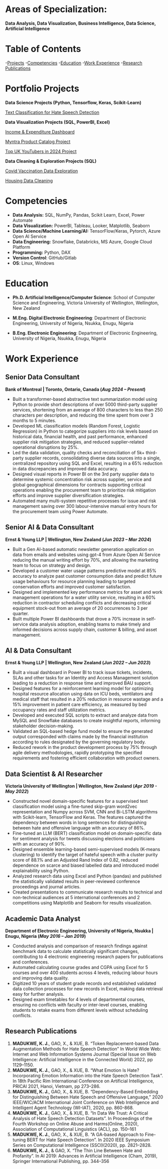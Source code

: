 # Areas of Specialization: 
**Data Analysis, Data Visualization, Business Intelligence, Data Science, Artificial Intelligence**

# Table of Contents
-[Projects](#projects)
-[Competencies](#competencies)
-[Education](#education)
-[Work Experience](#work-experience)
-[Research Publications](#research-publications)

# Portfolio Projects
**Data Science Projects (Python, Tensorflow, Keras, Scikit-Learn)**  

[Text Classification for Hate Speech Detection](https://github.com/Kosisochi/Text_Classification)

**Data Visualization Projects (SQL, PowerBI, Excel)**

[Income & Expenditure Dashboard](https://github.com/Kosisochi/DataAnalysisPortfolio/tree/main/Income%20%26%20Expenditure%20Dashboard%20Project)

[ Myntra Product Catalog Project](https://github.com/Kosisochi/DataAnalysisPortfolio/tree/main/Myntra%20Product%20Catalog%20Project)

[Top UK YouTubers in 2024 Project](https://github.com/Kosisochi/DataAnalysisPortfolio/tree/main/Top%20UK%20YouTubers%20Project)

**Data Cleaning & Exploration Projects (SQL)** 

[Covid Vaccination Data Exploration](https://github.com/Kosisochi/DataAnalysisPortfolio/blob/main/Covid%20Vaccination%20Data%20Exploration%20in%20SQL.sql)

[Housing Data Cleaning](https://github.com/Kosisochi/DataAnalysisPortfolio/blob/main/Housing%20Data%20Cleaning%20SQL.sql)

# Competencies
- **Data Analysis:** SQL, NumPy, Pandas, Scikit Learn, Excel, Power Automate
- **Data Visualization:** PowerBI, Tableau, Looker, Matplotlib, Seaborn
- **Data Science/Machine Learning/AI:** TensorFlow/Keras, Pytorch, Azure Open AI Service
- **Data Engineering:** Snowflake, Databricks, MS Azure, Google Cloud Platform
- **Programming:** Python, DAX
- **Version Control**: GitHub/Gitlab
- **OS**: Linux, Windows


# Education
- **Ph.D. Artificial Intelligence/Computer Science**: School of Computer Science and Engineering, Victoria University of Wellington, Wellington, New Zealand

- **M.Eng. Digital Electronic Engineering**: Department of Electronic Engineering, University of Nigeria, Nsukka, Enugu, Nigeria

- **B.Eng. Electronic Engineering**: Department of Electronic Engineering, University of Nigeria, Nsukka, Enugu, Nigeria 


# Work Experience
## **Senior Data Consultant**

**Bank of Montreal | Toronto, Ontario, Canada	(_Aug 2024 – Present_)**
- Built a transformer-based abstractive text summarization model using Python to provide short descriptions of over 5000 third-party supplier services, shortening from an average of 800 characters to less than 250 characters per description, and reducing the time spent from over 3 months to 5 minutes. 
- Developed ML classification models (Random Forest, Logistic Regression) in Python to categorize suppliers into risk levels based on historical data, financial health, and past performance, enhanced supplier risk mitigation strategies, and reduced supplier-related operational disruptions by 25%.
- Led the data validation, quality checks and reconciliation of 5k+ third-party supplier records, consolidating diverse data sources into a single, centralized repository using SQL and Excel, resulting in a 65% reduction in data discrepancies and improved data accuracy.
- Designed visual reports in Power BI on the 3rd party supplier data to determine systemic concentration risk across supplier, service and global geographical dimensions for contracts supporting critical operations enabling the procurement team to prioritize risk mitigation efforts and improve supplier diversification strategies.
- Automated many multi-system repetitive processes for issue and risk management saving over 300 labour-intensive manual entry hours for the procurement team using Power Automate. 

  
## **Senior AI & Data Consultant**

**Ernst & Young LLP | Wellington, New Zealand	(_Jun 2023 – Mar 2024_)**
-	Built a Gen AI-based automatic newsletter generation application on data from emails and websites using gpt-4 from Azure Open AI Service reducing the manual writing effort by 70%, and allowing the marketing team to focus on strategy and design.
-	Developed a customer water usage patterns predictive model at 85% accuracy to analyze past customer consumption data and predict future usage behaviours for resource planning leading to targeted conservation efforts and improved customer satisfaction.
-	Designed and implemented key performance metrics for asset and work management operations for a water utility service, resulting in a 60% reduction in contractor scheduling conflicts and decreasing critical equipment stock-out from an average of 20 occurrences to 3 per quarter.
-	Built multiple Power BI dashboards that drove a 70% increase in self-service data analysis adoption, enabling teams to make timely and informed decisions across supply chain, customer & billing, and asset management. 


## **AI & Data Consultant**

**Ernst & Young LLP | Wellington, New Zealand	(_Jun 2022 – Jun 2023_)**
-	Built a visual dashboard in Power BI to track issue tickets, incidents, SLAs and other tasks for an Identity and Access Management solution leading to a reduction in response time and improved BAU support.
-	Designed features for a reinforcement learning model for optimizing hospital resource allocation using data on ICU beds, ventilators and medical staff that resulted in a 20% reduction in resource wastage and a 15% improvement in patient care efficiency, as measured by bed occupancy rates and staff utilization metrics.
-	Developed and executed SQL scripts to extract and analyze data from MySQL and Snowflake databases to create insightful reports, informing stakeholder decision-making.
-	Validated an SQL-based hedge fund model to ensure the generated output corresponded with claims made by the financial institution according to rules designated by the governing regulatory body. 
-	Reduced rework in the product development process by 75% through agile delivery methodologies, rapidly prototyping the specified requirements and fostering efficient collaboration with product owners.




## **Data Scientist & AI Researcher** 

**Victoria University of Wellington | Wellington, New Zealand (_Apr 2019 - May 2022_)**
-	Constructed novel domain-specific features for a supervised text classification model using a fine-tuned skip-gram word2vec representation and Numpy across SVM, CNN and Bi-LSTM algorithms with Scikit-learn, TensorFlow and Keras. The features captured the dependency between words in long sentences for distinguishing between hate and offensive language with an accuracy of 86%.
-	Fine-tuned an LLM (BERT) classification model on domain-specific data for sentiment analysis for tweets discussing elections and politicians with an accuracy of 90%.
-	Designed ensemble learning-based semi-supervised models (K-means clustering) to identify the target of hateful speech with a cluster purity score of 88.1% and an Adjusted Rand Index of 0.82, reduced dependence on scarce and biased labelled data and introduced model explainability using Python.
-	Analyzed research data using Excel and Python (pandas) and published the statistically validated results in peer-reviewed conference proceedings and journal articles.
-	Created presentations to communicate research results to technical and non-technical audiences at 5 international conferences and 2 competitions using Matplotlib and Seaborn for results visualization.


## **Academic Data Analyst**

**Department of Electronic Engineering, University of Nigeria, Nsukka | Enugu, Nigeria	(_May 2016 – Jan 2019_)**
- Conducted analysis and comparison of research findings against benchmark data to calculate statistically significant changes, contributing to 4 electronic engineering research papers for publications and conferences.
- Automated calculating course grades and CGPA using Excel for 5 courses and over 400 students across 4 levels, reducing labour hours and improving data quality.
- Digitized 10 years of student grade records and established validated data collection processes for new records in Excel, making data retrieval easy for further analysis.
- Designed exam timetables for 4 levels of departmental courses, ensuring no conflicts with faculty or inter-level courses, enabling students to retake exams from different levels without scheduling conflicts.


## Research Publications
1. **MADUKWE, K. J.**, GAO, X., & XUE, B. “Token Replacement-based
Data Augmentation Methods for Hate Speech Detection” In World
Wide Web: Internet and Web Information Systems Journal (Special
Issue on Web Intelligence: Artificial Intelligence in the Connected
World) 2022, pp 1129–1150.
2. **MADUKWE, K. J.**, GAO, X., & XUE, B. “What Emotion Is Hate?
Incorporating Emotion Information into the Hate Speech Detection
Task”. In 18th Pacific Rim International Conference on Artificial
Intelligence, PRICAI 2021, Hanoi, Vietnam, pp 273–286.
3. **MADUKWE, K. J.**, GAO, X., & XUE, B. “Dependency-Based
Embedding for Distinguishing Between Hate Speech and Offensive
Language,” 2020 IEEE/WIC/ACM International Joint Conference
on Web Intelligence and Intelligent Agent Technology (WI-IAT),
2020, pp. 860-868.
4. **MADUKWE, K. J.**, GAO, X., & XUE, B. “In Data We Trust: A Critical
Analysis of Hate Speech Detection Datasets”. In Proceedings of
the Fourth Workshop on Online Abuse and Harms(Online, 2020),
Association of Computational Linguistics (ACL), pp. 150–161
5. **MADUKWE, K. J.**, GAO, X., & XUE, B. “A GA-based Approach
to Fine-tuning BERT for Hate Speech Detection”. In 2020 IEEE
Symposium Series on Computational Intelligence (SSCI)(2020), pp.
2821–2828.
6. **MADUKWE, K. J.**, & GAO, X. “The Thin Line Between Hate and
Profanity”. In AI 2019: Advances in Artificial Intelligence (Cham,
2019), Springer International Publishing, pp. 344–356
